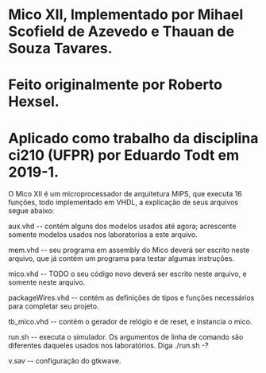 # Mico XII, Implementado por Mihael Scofield de Azevedo e Thauan de Souza Tavares. 
# Feito originalmente por Roberto Hexsel.
# Aplicado como trabalho da disciplina ci210 (UFPR) por Eduardo Todt em 2019-1.

O Mico XII é um microprocessador de arquitetura MIPS, que executa 16 funções, todo implementado em VHDL,
a explicação de seus arquivos segue abaixo:

aux.vhd -- contém alguns dos modelos usados até agora; acrescente somente
           modelos usados nos laboratorios a este arquivo.

mem.vhd -- seu programa em assembly do Mico deverá ser escrito neste
	   arquivo, que já contém um programa para testar algumas instruções.

mico.vhd -- TODO o seu código novo deverá ser escrito neste arquivo, e
            somente neste arquivo.

packageWires.vhd -- contém as definições de tipos e funções necessários
                    para completar seu projeto.

tb_mico.vhd -- contém o gerador de relógio e de reset, e instancia o mico.

run.sh -- executa o simulador.  Os argumentos de linha de comando são
          diferentes daqueles usados nos laboratórios. Diga  ./run.sh -?

v.sav -- configuração do gtkwave.
